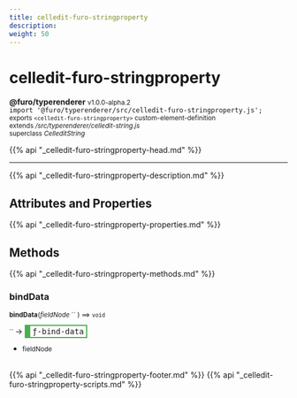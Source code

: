 ```yaml
---
title: celledit-furo-stringproperty
description: 
weight: 50
---
```


# celledit-furo-stringproperty
**@furo/typerenderer** <small>v1.0.0-alpha.2</small>
<br>`import '@furo/typerenderer/src/celledit-furo-stringproperty.js';`<small>
<br>exports `<celledit-furo-stringproperty>` custom-element-definition
<br>extends */src/typerenderer/celledit-string.js*
<br>superclass *CelleditString*</small>

{{% api "_celledit-furo-stringproperty-head.md" %}}

****



{{% api "_celledit-furo-stringproperty-description.md" %}}


## Attributes and Properties
{{% api "_celledit-furo-stringproperty-properties.md" %}}




## Methods
{{% api "_celledit-furo-stringproperty-methods.md" %}}


### **bindData**
<small>**bindData**(*fieldNode* `` ) ⟹ `void`</small>

<small>`` </small> →
<span  style="border-width:2px 2px 2px 10px; border-style: solid;border-color:  rgb(76, 175, 80);font-family:monospace; padding:2px 4px;">ƒ-bind-data</span>



- <small>fieldNode </small>
<br><br>




{{% api "_celledit-furo-stringproperty-footer.md" %}}
{{% api "_celledit-furo-stringproperty-scripts.md" %}}
